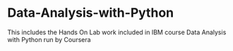 # Data-Analysis-with-Python
This includes the Hands On Lab work included in IBM course  Data Analysis with Python  run by Coursera
